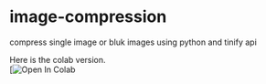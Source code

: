 # image-compression
compress single image or bluk images  using python and tinify api

Here is the colab version. <br>
[![Open In Colab](https://colab.research.google.com/github/bmox/image-compression/blob/main/image_compression.ipynb)
